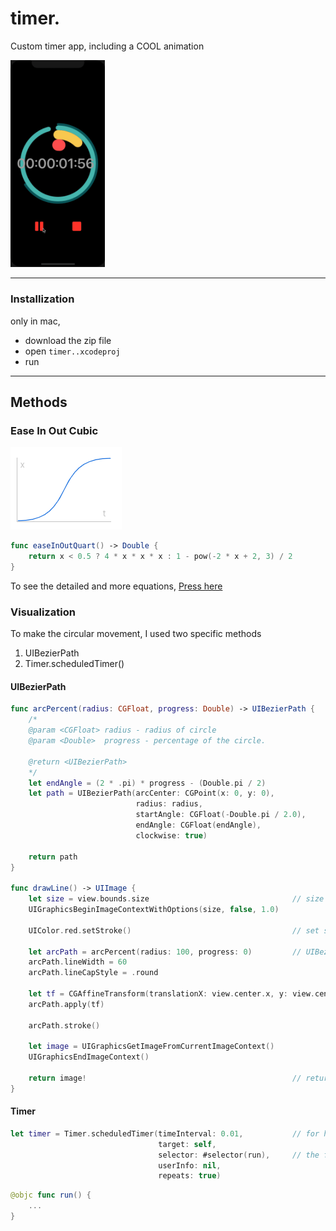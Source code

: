 # timer.
Custom timer app, including a COOL animation

<img src="img/result.gif" width=30%>

---

### Installization
only in mac,
- download the zip file
- open ```timer..xcodeproj```
- run

---

## Methods
### Ease In Out Cubic

![Ease In Out Cubic](img/curveEaseInOut.png)

```swift
func easeInOutQuart() -> Double {
    return x < 0.5 ? 4 * x * x * x : 1 - pow(-2 * x + 2, 3) / 2
}
```

To see the detailed and more equations, [Press here](https://easings.net/#easeInOutCubic)

### Visualization
To make the circular movement, I used two specific methods
1. UIBezierPath
2. Timer.scheduledTimer()

#### UIBezierPath
```swift
func arcPercent(radius: CGFloat, progress: Double) -> UIBezierPath {
    /*
    @param <CGFloat> radius - radius of circle 
    @param <Double>  progress - percentage of the circle.

    @return <UIBezierPath>
    */
    let endAngle = (2 * .pi) * progress - (Double.pi / 2)
    let path = UIBezierPath(arcCenter: CGPoint(x: 0, y: 0),
                            radius: radius,
                            startAngle: CGFloat(-Double.pi / 2.0),
                            endAngle: CGFloat(endAngle),
                            clockwise: true)
    
    return path
}

func drawLine() -> UIImage {
    let size = view.bounds.size                                // size of the image
    UIGraphicsBeginImageContextWithOptions(size, false, 1.0)
    
    UIColor.red.setStroke()                                    // set stroke color
    
    let arcPath = arcPercent(radius: 100, progress: 0)         // UIBezierPath 
    arcPath.lineWidth = 60
    arcPath.lineCapStyle = .round
    
    let tf = CGAffineTransform(translationX: view.center.x, y: view.center.y)
    arcPath.apply(tf)
    
    arcPath.stroke()                                            

    let image = UIGraphicsGetImageFromCurrentImageContext()
    UIGraphicsEndImageContext()

    return image!                                              // return as UIImage
}

```

#### Timer
```swift
let timer = Timer.scheduledTimer(timeInterval: 0.01,           // for how long (0.01 sec)
                                 target: self, 
                                 selector: #selector(run),     // the function that take place
                                 userInfo: nil, 
                                 repeats: true)             
```
```swift
@objc func run() {
    ...
}
``` 

